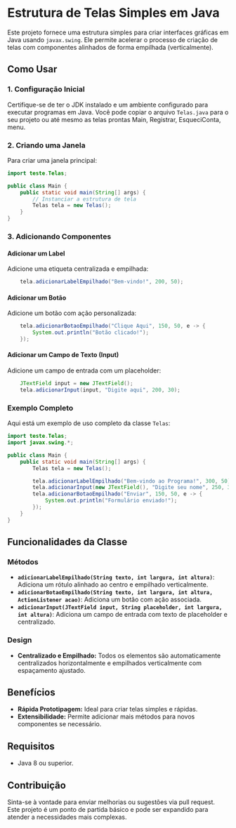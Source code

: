 # Estrutura de Telas Simples em Java

Este projeto fornece uma estrutura simples para criar interfaces gráficas em Java usando `javax.swing`. Ele permite acelerar o processo de criação de telas com componentes alinhados de forma empilhada (verticalmente).

## Como Usar

### 1. Configuração Inicial

Certifique-se de ter o JDK instalado e um ambiente configurado para executar programas em Java. Você pode copiar o arquivo `Telas.java` para o seu projeto ou até mesmo as telas prontas
Main, Registrar, EsqueciConta, menu.

### 2. Criando uma Janela

Para criar uma janela principal:

```java
import teste.Telas;

public class Main {
    public static void main(String[] args) {
        // Instanciar a estrutura de tela
        Telas tela = new Telas();
    }
}
```

### 3. Adicionando Componentes

#### Adicionar um Label
Adicione uma etiqueta centralizada e empilhada:

```java
    tela.adicionarLabelEmpilhado("Bem-vindo!", 200, 50);
```

#### Adicionar um Botão
Adicione um botão com ação personalizada:

```java
    tela.adicionarBotaoEmpilhado("Clique Aqui", 150, 50, e -> {
        System.out.println("Botão clicado!");
    });
```

#### Adicionar um Campo de Texto (Input)
Adicione um campo de entrada com um placeholder:

```java
    JTextField input = new JTextField();
    tela.adicionarInput(input, "Digite aqui", 200, 30);
```

### Exemplo Completo

Aqui está um exemplo de uso completo da classe `Telas`:

```java
import teste.Telas;
import javax.swing.*;

public class Main {
    public static void main(String[] args) {
        Telas tela = new Telas();

        tela.adicionarLabelEmpilhado("Bem-vindo ao Programa!", 300, 50);
        tela.adicionarInput(new JTextField(), "Digite seu nome", 250, 30);
        tela.adicionarBotaoEmpilhado("Enviar", 150, 50, e -> {
            System.out.println("Formulário enviado!");
        });
    }
}
```

## Funcionalidades da Classe

### Métodos

- **`adicionarLabelEmpilhado(String texto, int largura, int altura)`**: Adiciona um rótulo alinhado ao centro e empilhado verticalmente.
- **`adicionarBotaoEmpilhado(String texto, int largura, int altura, ActionListener acao)`**: Adiciona um botão com ação associada.
- **`adicionarInput(JTextField input, String placeholder, int largura, int altura)`**: Adiciona um campo de entrada com texto de placeholder e centralizado.

### Design
- **Centralizado e Empilhado:** Todos os elementos são automaticamente centralizados horizontalmente e empilhados verticalmente com espaçamento ajustado.

## Benefícios

- **Rápida Prototipagem:** Ideal para criar telas simples e rápidas.
- **Extensibilidade:** Permite adicionar mais métodos para novos componentes se necessário.

## Requisitos

- Java 8 ou superior.

## Contribuição

Sinta-se à vontade para enviar melhorias ou sugestões via pull request. Este projeto é um ponto de partida básico e pode ser expandido para atender a necessidades mais complexas.
